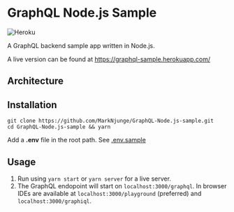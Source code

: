 # GraphQL Node.js Sample

![Heroku](http://heroku-badge.herokuapp.com/?app=graphql-sample&style=flat)

A GraphQL backend sample app written in Node.js.

A live version can be found at https://graphql-sample.herokuapp.com/

## Architecture

## Installation

```
git clone https://github.com/MarkNjunge/GraphQL-Node.js-sample.git
cd GraphQL-Node.js-sample && yarn
```

Add a **.env** file in the root path. See [.env.sample](/.env.sample)

## Usage

1. Run using `yarn start` or `yarn server` for a live server.
2. The GraphQL endopoint will start on `localhost:3000/graphql`. In browser IDEs are available at `localhost:3000/playground` (preferred) and `localhost:3000/graphiql`.
